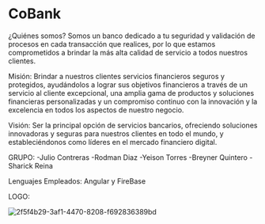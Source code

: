 # CoBank

¿Quiénes somos?
Somos un banco dedicado a tu seguridad y validación de procesos en cada transacción que realices, por lo que estamos comprometidos a brindar la más alta calidad de servicio a todos nuestros clientes.

Misión:
Brindar a nuestros clientes servicios financieros seguros y protegidos, ayudándolos a lograr sus objetivos financieros a través de un servicio al cliente excepcional, una amplia gama de productos y soluciones financieras personalizadas y un compromiso continuo con la innovación y la excelencia en todos los aspectos de nuestro negocio.

Visión:
Ser la principal opción de servicios bancarios, ofreciendo soluciones innovadoras y seguras para nuestros clientes en todo el mundo, y estableciéndonos como líderes en el mercado financiero digital.

GRUPO:
-Julio Contreras
-Rodman Diaz
-Yeison Torres
-Breyner Quintero
-Sharick Reina

Lenguajes Empleados: Angular y FireBase

LOGO:

![2f5f4b29-3af1-4470-8208-f692836389bd](https://user-images.githubusercontent.com/129232493/234123718-1e0eb5de-205a-4ff9-b5ef-8c5e602ea531.jpg)
